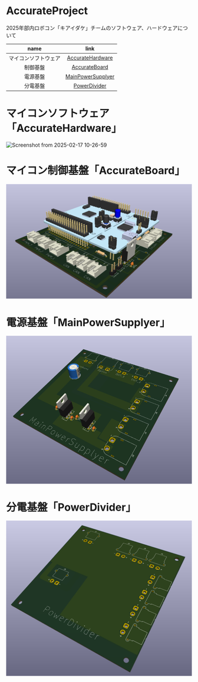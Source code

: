 # AccurateProject
2025年部内ロボコン「キアイダケ」チームのソフトウェア、ハードウェアについて

|name|link|
|:--:|:--:|
|マイコンソフトウェア|[AccurateHardware](https://github.com/motii8128/AccurateProject/tree/main/AccurateHardware)|
|制御基盤|[AccurateBoard](https://github.com/motii8128/AccurateProject/tree/main/Accurate)|
|電源基盤|[MainPowerSupplyer](https://github.com/motii8128/AccurateProject/tree/main/MainPowerSuppky)|
|分電基盤|[PowerDivider](https://github.com/motii8128/AccurateProject/tree/main/PowerDivider)|

# マイコンソフトウェア「AccurateHardware」

![Screenshot from 2025-02-17 10-26-59](https://github.com/user-attachments/assets/418674c4-6200-42e7-90f3-69739a3b4487)

# マイコン制御基盤「AccurateBoard」

![accurate_image](./Accurate/accurate.png)

# 電源基盤「MainPowerSupplyer」

![main_power_supplyer_image](./MainPowerSupply/main_power_supplyer.png)

# 分電基盤「PowerDivider」

![power_divider_image](./PowerDivider/power_divider.png)
